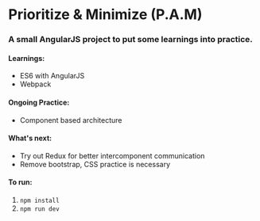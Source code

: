 # Prioritize & Minimize (P.A.M)

### A small AngularJS project to put some learnings into practice.

#### Learnings:
* ES6 with AngularJS
* Webpack

#### Ongoing Practice:
* Component based architecture 

#### What's next:
* Try out Redux for better intercomponent communication
* Remove bootstrap, CSS practice is necessary

#### To run:

1. `npm install`
2. `npm run dev`